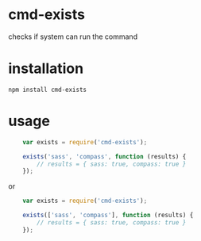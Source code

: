 # cmd-exists

checks if system can run the command

# installation

    npm install cmd-exists

# usage

```javascript
    var exists = require('cmd-exists');

    exists('sass', 'compass', function (results) {
        // results = { sass: true, compass: true }
    });
```

or

```javascript
    var exists = require('cmd-exists');

    exists(['sass', 'compass'], function (results) {
        // results = { sass: true, compass: true }
    });
```